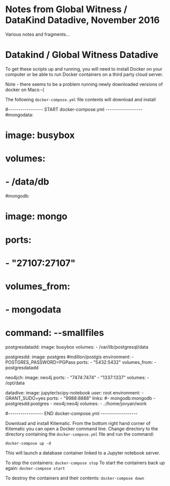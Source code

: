 # Notes from Global Witness / DataKind Datadive, November 2016

Various notes and fragments...

# Datakind / Global Witness Datadive

To get these scripts up and running, you will need to install Docker on your computer or be able to run Docker containers on a third party cloud server. 


Note - there seems to be a problem running newly downloaded versions of docker on Macs:-(


The following `docker-compose.yml` file contents will download and install 

#----------------- START docker-compose.yml ------------------
#mongodata:
#    image: busybox
#    volumes: 
#        - /data/db

#mongodb:
#    image: mongo
#    ports:
#        - "27107:27107"
#    volumes_from:
#        - mongodata
#    command: --smallfiles
    
postgresdatadd:
    image: busybox
    volumes: 
        - /var/lib/postgresql/data

postgresdd:
    image: postgres #mdillon/postgis 
    environment:
        - POSTGRES_PASSWORD=PGPass
    ports:
        - "5432:5432"
    volumes_from:
        - postgresdatadd
        

neo4jch:
  image: neo4j
  ports:
    - "7474:7474"
    - "1337:1337"
  volumes:
    - /opt/data

    
datadive:
    image: jupyter/scipy-notebook
    user: root
    environment:
        - GRANT_SUDO=yes
    ports:
        - "9988:8888"
    links:
        #- mongodb:mongodb
        - postgresdd:postgres
        - neo4j:neo4j
    volumes:
        - .:/home/jovyan/work

#----------------- END docker-compose.yml ------------------

Download and install Kitematic. From the bottom right hand corner of Kitematic you can open a Docker command line. Change directory to the directory containing the `docker-compose.yml` file and run the command:

`docker-compose up -d`

This will launch a database container linked to a Jupyter notebook server.

To stop the containers: `docker-compose stop`
To start the containers back up again: `docker-compose start`

To destroy the containers and their contents: `docker-compose down`
